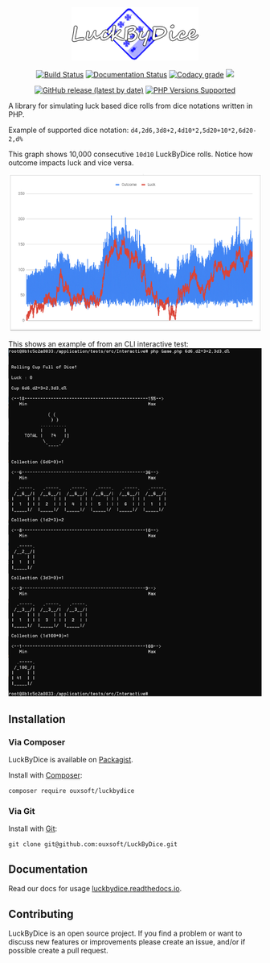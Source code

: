 <p align="center"><img src="https://raw.githubusercontent.com/ouxsoft/LuckByDice/main/docs/logo.png" alt="LuckByDice"/></p>

<p align="center">
<a href="https://travis-ci.com/github/ouxsoft/LuckByDice"><img src="https://travis-ci.com/ouxsoft/LuckByDice.svg?branch=main" alt="Build Status"></a>
<a href="https://luckbydice.readthedocs.io/en/latest/?badge=latest"><img src="https://readthedocs.org/projects/luckbydice/badge/?version=latest" alt="Documentation Status"></a>
<a href="https://app.codacy.com/gh/ouxsoft/LuckByDice?utm_source=github.com&utm_medium=referral&utm_content=ouxsoft/LuckByDice&utm_campaign=Badge_Grade"><img alt="Codacy grade" src="https://api.codacy.com/project/badge/Grade/582663c71dcf45ecbba3d61ab8f5e70c"></a>
<a href="https://codecov.io/gh/ouxsoft/LuckByDice">
  <img src="https://codecov.io/gh/ouxsoft/LuckByDice/branch/main/graph/badge.svg?token=XGN6H6MAUP"/>
</a>

</p>

<p align="center">
<a href="https://packagist.org/packages/ouxsoft/luckbydice"><img alt="GitHub release (latest by date)" src="https://img.shields.io/github/v/release/ouxsoft/luckbydice"></a>
<a href="#tada-php-support" title="PHP Versions Supported"><img alt="PHP Versions Supported" src="https://img.shields.io/badge/php-7.3%20to%208.0-777bb3.svg?logo=php&logoColor=white&labelColor=555555"></a>
</p>

A library for simulating luck based dice rolls from dice notations written in PHP.

Example of supported dice notation: `d4,2d6,3d8+2,4d10*2,5d20+10*2,6d20-2,d%`

This graph shows 10,000 consecutive `10d10` LuckByDice rolls. Notice how outcome impacts luck and vice versa.
<p align="center"><img src="https://raw.githubusercontent.com/ouxsoft/LuckByDice/main/docs/statistics.png" alt="statistics"/></p>

This shows an example of from an CLI interactive test:
<img src="https://raw.githubusercontent.com/ouxsoft/LuckByDice/main/docs/interactive-test.png" alt="statistics"/>

## Installation


### Via Composer
LuckByDice is available on [Packagist](https://packagist.org/packages/ouxsoft/luckbydice).

Install with [Composer](https://getcomposer.org/download/):
```shell script
composer require ouxsoft/luckbydice
```

### Via Git
Install with [Git](https://git-scm.com/):
```shell script
git clone git@github.com:ouxsoft/LuckByDice.git
```



## Documentation
Read our docs for usage [luckbydice.readthedocs.io](https://luckbydice.readthedocs.io).

## Contributing
LuckByDice is an open source project. If you find a problem or want to discuss new features or improvements
please create an issue, and/or if possible create a pull request.